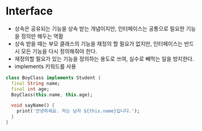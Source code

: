 # Interface

- 상속은 공유되는 기능을 상속 받는 개념이지만, 인터페이스는 공통으로 필요한 기능을 정의만 해두는 역활
- 상속 받을 때는 부모 클래스의 기능을 재정의 할 필요가 없지만, 인터페이스는 반드시 모든 기능을 다시 정의해줘야 한다.
- 재정의할 필요가 있는 기능을 정의하는 용도로 쓰여, 실수로 빼먹는 일을 방지한다.
- implements 키워드를 사용

```dart
class BoyClass implements Student {
  final String name;
  final int age;
  BoyClass(this.name, this.age);

  void sayName() {
    print('안녕하세요. 저는 남자 ${this.name}입니다.');
  }
}
```